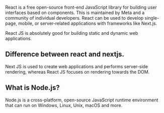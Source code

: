 
React is a free open-source front-end JavaScript library for building user interfaces based on components. This is maintained by Meta and a community of individual developers. React can be used to develop single-page, mobile, or server-related applications with frameworks like Next.js.

React JS is absolutely good for building static and dynamic web applications.

## Difference between react and nextjs.

Next JS is used to create web applications and performs server-side rendering, whereas React JS focuses on rendering towards the DOM.


## What is Node.js?

Node.js is a cross-platform, open-source JavaScript runtime environment that can run on Windows, Linux, Unix, macOS and more.